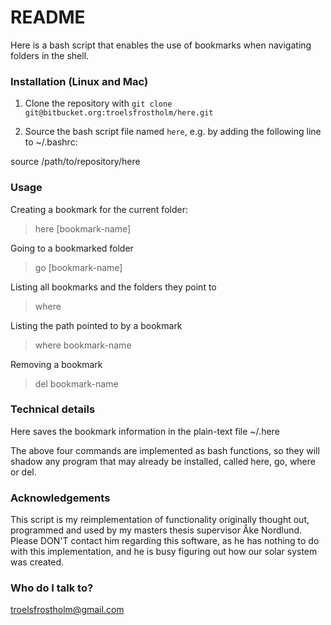 # README #

Here is a bash script that enables the use of bookmarks when navigating folders in the shell. 

### Installation (Linux and Mac)
1. Clone the repository with `git clone git@bitbucket.org:troelsfrostholm/here.git`

2. Source the bash script file named `here`, e.g. by adding the following line to ~/.bashrc:

source /path/to/repository/here

### Usage
Creating a bookmark for the current folder:
> here [bookmark-name]

Going to a bookmarked folder
> go [bookmark-name]

Listing all bookmarks and the folders they point to
> where

Listing the path pointed to by a bookmark
> where bookmark-name

Removing a bookmark
> del bookmark-name

### Technical details

Here saves the bookmark information in the plain-text file ~/.here

The above four commands are implemented as bash functions, so they will shadow any program that may already be installed, called here, go, where or del. 

### Acknowledgements
This script is my reimplementation of functionality originally thought out, programmed and used by my masters thesis supervisor Åke Nordlund. Please DON'T contact him regarding this software, as he has nothing to do with this implementation, and he is busy figuring out how our solar system was created.  

### Who do I talk to?
troelsfrostholm@gmail.com